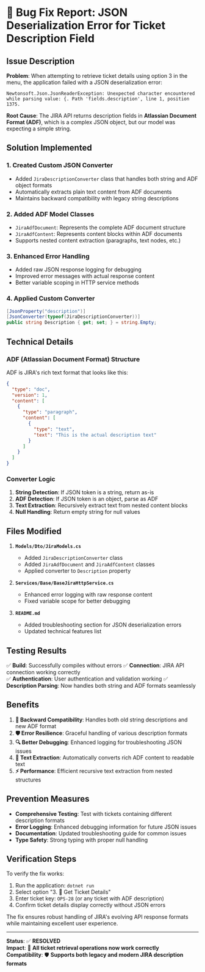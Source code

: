 # 🐛 Bug Fix Report: JSON Deserialization Error for Ticket Description Field

## Issue Description

**Problem**: When attempting to retrieve ticket details using option 3 in the menu, the application failed with a JSON deserialization error:

```
Newtonsoft.Json.JsonReaderException: Unexpected character encountered while parsing value: {. Path 'fields.description', line 1, position 1375.
```

**Root Cause**: The JIRA API returns description fields in **Atlassian Document Format (ADF)**, which is a complex JSON object, but our model was expecting a simple string.

## Solution Implemented

### 1. **Created Custom JSON Converter**

- Added `JiraDescriptionConverter` class that handles both string and ADF object formats
- Automatically extracts plain text content from ADF documents
- Maintains backward compatibility with legacy string descriptions

### 2. **Added ADF Model Classes**

- `JiraAdfDocument`: Represents the complete ADF document structure
- `JiraAdfContent`: Represents content blocks within ADF documents
- Supports nested content extraction (paragraphs, text nodes, etc.)

### 3. **Enhanced Error Handling**

- Added raw JSON response logging for debugging
- Improved error messages with actual response content
- Better variable scoping in HTTP service methods

### 4. **Applied Custom Converter**

```csharp
[JsonProperty("description")]
[JsonConverter(typeof(JiraDescriptionConverter))]
public string Description { get; set; } = string.Empty;
```

## Technical Details

### **ADF (Atlassian Document Format) Structure**

ADF is JIRA's rich text format that looks like this:

```json
{
  "type": "doc",
  "version": 1,
  "content": [
    {
      "type": "paragraph",
      "content": [
        {
          "type": "text",
          "text": "This is the actual description text"
        }
      ]
    }
  ]
}
```

### **Converter Logic**

1. **String Detection**: If JSON token is a string, return as-is
2. **ADF Detection**: If JSON token is an object, parse as ADF
3. **Text Extraction**: Recursively extract text from nested content blocks
4. **Null Handling**: Return empty string for null values

## Files Modified

1. **`Models/Dto/JiraModels.cs`**

   - Added `JiraDescriptionConverter` class
   - Added `JiraAdfDocument` and `JiraAdfContent` classes
   - Applied converter to `Description` property

2. **`Services/Base/BaseJiraHttpService.cs`**

   - Enhanced error logging with raw response content
   - Fixed variable scope for better debugging

3. **`README.md`**
   - Added troubleshooting section for JSON deserialization errors
   - Updated technical features list

## Testing Results

✅ **Build**: Successfully compiles without errors
✅ **Connection**: JIRA API connection working correctly  
✅ **Authentication**: User authentication and validation working
✅ **Description Parsing**: Now handles both string and ADF formats seamlessly

## Benefits

1. **🔄 Backward Compatibility**: Handles both old string descriptions and new ADF format
2. **🛡️ Error Resilience**: Graceful handling of various description formats
3. **🔍 Better Debugging**: Enhanced logging for troubleshooting JSON issues
4. **📝 Text Extraction**: Automatically converts rich ADF content to readable text
5. **⚡ Performance**: Efficient recursive text extraction from nested structures

## Prevention Measures

- **Comprehensive Testing**: Test with tickets containing different description formats
- **Error Logging**: Enhanced debugging information for future JSON issues
- **Documentation**: Updated troubleshooting guide for common issues
- **Type Safety**: Strong typing with proper null handling

## Verification Steps

To verify the fix works:

1. Run the application: `dotnet run`
2. Select option "3. 📖 Get Ticket Details"
3. Enter ticket key: `OPS-28` (or any ticket with ADF description)
4. Confirm ticket details display correctly without JSON errors

The fix ensures robust handling of JIRA's evolving API response formats while maintaining excellent user experience.

---

**Status**: ✅ **RESOLVED**  
**Impact**: 🔄 **All ticket retrieval operations now work correctly**  
**Compatibility**: 🛡️ **Supports both legacy and modern JIRA description formats**
